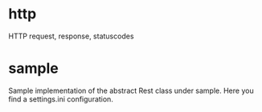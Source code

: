 # http
HTTP request, response, statuscodes

# sample
Sample implementation of the abstract Rest class under sample. Here you find a settings.ini configuration.
